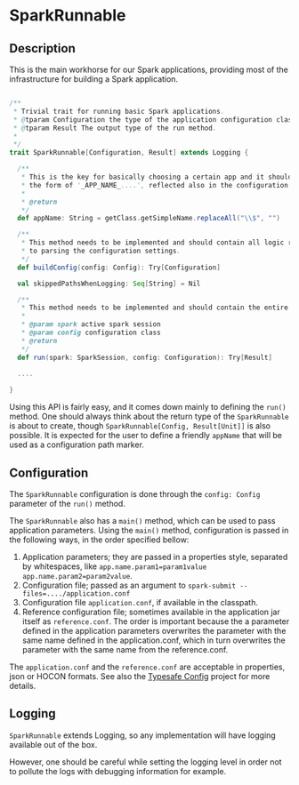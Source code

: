 # SparkRunnable


## Description

This is the main workhorse for our Spark applications, providing most of the infrastructure for building a Spark application.

```scala

/**
 * Trivial trait for running basic Spark applications.
 * @tparam Configuration the type of the application configuration class.
 * @tparam Result The output type of the run method.
 *
 */
trait SparkRunnable[Configuration, Result] extends Logging {

  /**
   * This is the key for basically choosing a certain app and it should have
   * the form of '_APP_NAME_....', reflected also in the configuration structure.
   *
   * @return
   */
  def appName: String = getClass.getSimpleName.replaceAll("\\$", "")

  /**
   * This method needs to be implemented and should contain all logic related
   * to parsing the configuration settings.
   */
  def buildConfig(config: Config): Try[Configuration]

  val skippedPathsWhenLogging: Seq[String] = Nil

  /**
   * This method needs to be implemented and should contain the entire runnable logic.
   *
   * @param spark active spark session
   * @param config configuration class
   * @return
   */
  def run(spark: SparkSession, config: Configuration): Try[Result]

  ....
  
}
```
 
Using this API is fairly easy, and it comes down mainly to defining the `run()` method.
One should always think about the return type of the `SparkRunnable` is about to create, though `SparkRunnable[Config, Result[Unit]]` is also possible.
It is expected for the user to define a friendly `appName` that will be used as a configuration path marker.


## Configuration

The `SparkRunnable` configuration is done through the `config: Config` parameter of the `run()` method. 

The `SparkRunnable` also has a `main()` method, which can be used to pass application parameters.
Using the `main()` method, configuration is passed in the following ways, in the order specified bellow:
1. Application parameters; they are passed in a properties style, separated by whitespaces, like `app.name.param1=param1value app.name.param2=param2value`.
2. Configuration file; passed as an argument to `spark-submit --files=..../application.conf`
3. Configuration file `application.conf`, if available in the classpath.
4. Reference configuration file; sometimes available in the application jar itself as `reference.conf`.
The order is important because the a parameter defined in the application parameters overwrites the parameter with the same name defined in the application.conf, which in turn overwrites the parameter with the same name from the reference.conf.

The `application.conf` and the `reference.conf` are acceptable in properties, json or HOCON formats. See also the [Typesafe Config](https://github.com/typesafehub/config) project for more details.

## Logging

`SparkRunnable` extends Logging, so any implementation will have logging available out of the box.

However, one should be careful while setting the logging level in order not to pollute the logs with debugging information for example.

